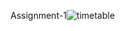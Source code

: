 Assignment-1![timetable](https://github.com/user-attachments/assets/7e307acc-2680-4f1c-b028-cd4deac39504)
